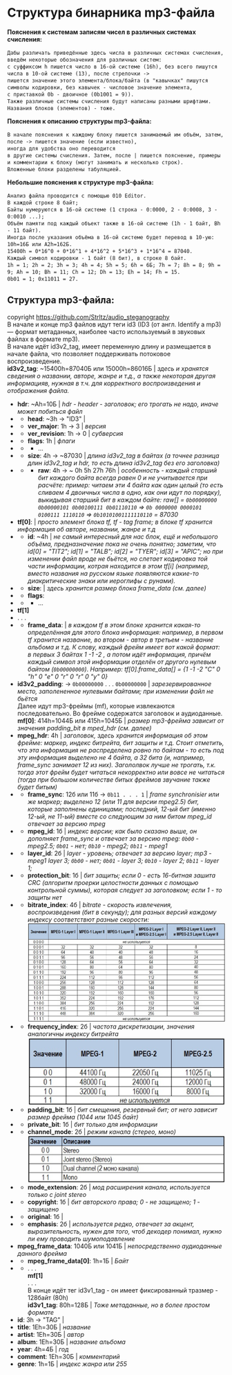 # Структура бинарника mp3-файла
**Пояснения к системам записям чисел в различных системах счисления:**  
```
Дабы различать приведённые здесь числа в различных системах счисления, введём некоторые обозначения для различных систем:  
с суффиксом h пишется число в 16-ой системе (16h), без всего пишутся числа в 10-ой системе (13), после стрелочки ->  
пишется значение этого элемента/блока/байта (в "кавычках" пишутся символы кодировки, без кавычек - числовое значение элемента,  
с приставкой 0b - двоичное (0b1001 = 9)).  
Также различные системы счисления будут написаны разными шрифтами. Названия блоков (элементов) - тоже.
```
  
**Пояснения к описанию структуры mp3-файла:**  
```
В начале пояснения к каждому блоку пишется занимаемый им объём, затем, после -> пишется значение (если известно),  
иногда для удобства оно переводится  
в другие системы счисления. Затем, после | пишется пояснение, примеры и комментарии к блоку (могут занимать и несколько строк).  
Вложенные блоки разделены табуляцией.  
```
  
**Небольшие пояснения к структуре mp3-файла:**
```
Анализ файла проводится с помощью 010 Editor.  
В каждой строке 8 байт;  
Байты нумеруются в 16-ой системе (1 строка - 0:0000, 2 - 0:0008, 3 - 0:0010 ...);  
Объём памяти под каждый объект также в 16-ой системе (1h - 1 байт, Bh - 11 байт).  
Иногда после указания объёма в 16-ой системе будет перевод в 10-ую: 10h=16Б или А2h=162Б.  
15400h = 0*16^0 + 0*16^1 + 4*16^2 + 5*16^3 + 1*16^4 = 87040.  
Каждый символ кодировки - 1 байт (8 бит), в строке 8 байт.  
1h = 1; 2h = 2; 3h = 3; 4h = 4; 5h = 5; 6h = 6Б; 7h = 7; 8h = 8; 9h = 9; Ah = 10; Bh = 11; Ch = 12; Dh = 13; Eh = 14; Fh = 15.  
0b01 = 1; 0x11011 = 27.  
```
  
## **Структура mp3-файла:**  

copyright https://github.com/Strltz/audio_steganography  
В начале и конце mp3 файлов идут теги id3 (ID3 (от англ. Identify a mp3) — формат метаданных, наиболее часто используемый в звуковых файлах в формате mp3).  
В начале идёт id3v2_tag, имеет переменную длину и размещается в начале файла, что позволяет поддерживать потоковое воспроизведение.  
**id3v2_tag**: ~15400h=87040Б или 15000h=86016Б | *здесь и хранятся сведения о названии, авторе, жанре и т.д., а также некоторая другая информацияв,* 
*нужная в т.ч. для корректного воспроизведения и отображения файла.*  
* **hdr**: ~Ah=10Б | *hdr - header - заголовок; его трогать не надо, иначе может побиться файл*  
* * **head**: ~3h -> "ID3" |  
* * **ver_major**: 1h -> 3 | *версия*  
* * **ver_revision**: 1h -> 0 | *субверсия*  
* * **flags**: 1h | *флаги*  
* * * ...  
* * **size**: 4h -> ~87030 | *длина id3v2_tag в байтах (а точнее разница длин id3v2_tag и hdr, то есть длина id3v2_tag без его заголовка)*  
* * * **raw**: 4h -> ~ 0h 5h 27h 76h | *особенность - каждый старший бит каждого байта всегда равен 0 и не учитывается при расчёте: пример: читаем эти 4 байта как один целый*
*(то есть сливаем 4 двоичных числа в одно, как они идут по порядку), выкидывая старший бит в каждом байте:* *raw[] = `0b00000000 0b00000101 0b00100111 0b01110110` =>*
*`0b 0000000 0000101 0100111 1110110` => `0b10101001111110110` = 87030*  
* **tf\[0]**: | *просто элемент блока tf, tf - tag frame; в блоке tf хранится информация об авторе, названии, жанре и т.д*  
* * **id**: ~4h | *не самый интересный для нас блок, ещё и небольшого объёма, предназначение пока не очень понятно; заметим, что* 
*id\[0] = "TIT2"; id\[1] = "TALB"; id\[2] = "TYER"; id\[3] = "APIC"; но при изменении файл вроде не бьётся, но слетает кодировка той части информации, котрая находится* 
*в этом tf\[i] (например, вместо названия на русском языке появляются какие-то диакритические знаки или иероглифы с рунами).*  
* * **size**: | *здесь хранится размер блока frame_data (см. далее)*  
* * **flags**:  
* * * ...  
* **tf\[1]**  
* . . .
* * **frame_data**: | *в каждом tf в этом блоке хранится какая-то определённая для этого блока информация: например, в первом tf хранится название, во втором - автор* 
*в третьем - название альбома и т.д. К слову, каждый фрейм имеет вот какой формат: в первых 3 байтах 1 -1 -2 , а потом идёт информация, причём каждый символ этой информации* 
*отделён от другого нулевым байтом (`0b00000000`)*. *Например: tf\[0].frame_data[] = {1 -1 -2 "C" 0 "h" 0 "e" 0 "r" 0 "r" 0 "y" 0}*  
* **id3v2_padding**: -> `0b00000000` . . . `0b00000000` | *зарезервированное место, заполененное нулевыми байтами; при изменении файл не бьётся*  
Далее идут mp3-фреймы (mf), которые извлекаются последовательно. Во фрейме содержатся заголовок и аудиоданные.  
**mf\[0]**: 414h=1044Б или 415h=1045Б | *размер mp3-фрейма зависит от значения padding_bit в mped_hdr (см. далее)*  
* **mpeg_hdr**: 4h | *заголовок, здесь хранится информация об этом фрейме: маркер, индекс битрейта, бит защиты и т.д. Стоит отметить, что эта информация не распределена* 
*ровно по байтам - то есть под эту информация выделено не 4 байта, а 32 бита (и, например, frame_sync занимает 12 из них). Загололвок лучше не трогать, т.к. тогда этот* 
*фрейм будет читаться некорректно или вовсе не читаться (тогда при большом количестве битых фреймов звучание также будет битым)*
* * **frame_sync**: 12б или 11б -> `0b11 . . . 1` | *frame synchronisier или же маркер; выделено 12 (или 11 для версии mpeg2.5) бит, которые заполнены единицами; последний,* 
*12-ый бит (именно 12-ый, не 11-ый) вместе со следующим за ним битом mpeg_id отвечает за версию mpeg*  
* * **mpeg_id**: 1б | *индекс версии; как было сказано выше, он дополняет frame_sync и отвечает за версию mpeg: `0b00` - mpeg2.5; `0b01` - нет; `0b10` - mpeg2; `0b11` - mpeg1*  
* * **layer_id**: 2б | *layer - уровень; отвечает за версию layer; mp3 - mpeg1 layer 3; `0b00` - нет; `0b01` - layer 3; `0b10` - layer 2; `0b11` - layer 1;*  
* * **protection_bit**: 1б | *бит защиты; если 0 - есть 16-битная зашита CRC (алгоритм проерки целостности данных с помощью контрольной суммы),* 
*которая следует за заголовком; если 1 - то защиты нет*  
* * **bitrate_index**: 4б | *bitrate - скорость извлечения, воспроизведения (бит в секунду); для разных версий каждому индексу соответствют разные скорости:* 
![Кол-во (х1000) бит/с при различных значениях индекса:](bitrate_index-1.png)  
* * **frequency_index**: 2б | *частота дискретизации, значения аналогичны индексу битрейта* 
![Частота дискретизации при разных значениях индекса:](frequency_index-1.png)  
* * **padding_bit**: 1б | *бит смещения, резервный бит; от него зависит размер фрейма (1044 или 1045 байт)*  
* * **private_bit**: 1б | *бит только для информации*  
* * **channel_mode**: 2б | *режим канала (стерео, моно)* 
![Режим при разных значениях channel_mode:](channel_mode-1.png)  
* * **mode_extension**: 2б | *мод расширения канала, используется только с joint stereo*  
* * **copyright**: 1б | *бит авторского права; 0 - не защищено; 1 - защищено*  
* * **original**: 1б |  
* * **emphasis**: 2б | *используется редко, отвечает за акцент, выразительность, нужен для того, чтоб декодер понимал, нужно ли ему проводить шумоподавление*  
* **mpeg_frame_data**: 1040Б или 1041Б | *непосредственно аудиоданные данного фрейма*  
* * **mpeg_frame_data\[0]**: 1h=1Б | *Байт*  
* * . . .  
**mf\[1]**  
. . .  
В конце идёт тег id3v1_tag - он имеет фиксированный тразмер - 128байт (80h)  
**id3v1_tag**: 80h=128Б | *Тоже метаданные, но в более простом формате*  
* **id**: 3h -> "TAG" | 
* **title**: 1Eh=30Б | *название*  
* **artist**: 1Eh=30Б | *автор*  
* **album**: 1Eh=30Б | *название альбома*  
* **year**: 4h=4Б | *год*  
* **comment**: 1Eh=30Б | *комментарий*  
* **genre**: 1h=1Б | *индекс жанра или 255*  
